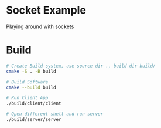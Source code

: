 # Socket Example
Playing around with sockets

# Build
```bash
# Create Build system, use source dir ., build dir build/
cmake -S . -B build

# Build Software
cmake --build build

# Run Client App
./build/client/client 

# Open different shell and run server 
./build/server/server
```